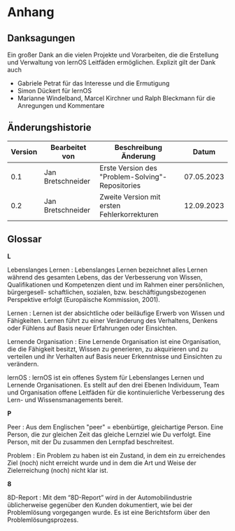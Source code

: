 # Anhang

## Danksagungen

Ein großer Dank an die vielen Projekte und Vorarbeiten, die die Erstellung und Verwaltung von lernOS Leitfäden ermöglichen.
Explizit gilt der Dank auch  
- Gabriele Petrat für das Interesse und die Ermutigung
- Simon Dückert für lernOS
- Marianne Windelband, Marcel Kirchner und Ralph Bleckmann für die Anregungen und Kommentare


## Änderungshistorie

| Version | Bearbeitet von     | Beschreibung Änderung                            | Datum      |
| ------- | ------------------ | ------------------------------------------------ | ---------- |
| 0.1     | Jan Bretschneider  | Erste Version des "Problem-Solving"-Repositories | 07.05.2023 |
| 0.2     | Jan Bretschneider  | Zweite Version mit ersten Fehlerkorrekturen      | 12.09.2023 |

## Glossar

**L**

Lebenslanges Lernen
: Lebenslanges Lernen bezeichnet alles Lernen während des gesamten Lebens, das der Verbesserung von Wissen, Qualifikationen und Kompetenzen dient und im Rahmen einer persönlichen, bürgergesell- schaftlichen, sozialen, bzw. beschäftigungsbezogenen Perspektive erfolgt (Europäische Kommission, 2001).

Lernen
: Lernen ist der absichtliche oder beiläufige Erwerb von Wissen und Fähigkeiten. Lernen führt zu einer Veränderung des Verhaltens, Denkens oder Fühlens auf Basis neuer Erfahrungen oder Einsichten.

Lernende Organisation
: Eine Lernende Organisation ist eine Organisation, die die Fähigkeit besitzt, Wissen zu generieren, zu akquirieren und zu verteilen und ihr Verhalten auf Basis neuer Erkenntnisse und Einsichten zu verändern.

lernOS
: lernOS ist ein offenes System für Lebenslanges Lernen und Lernende Organisationen. Es stellt auf den drei Ebenen Individuum, Team und Organisation offene Leitfäden für die kontinuierliche Verbesserung des Lern- und Wissensmanagements bereit.

**P**

Peer
: Aus dem Englischen "peer" = ebenbürtige, gleichartige Person. Eine Person, die zur gleichen Zeit das gleiche Lernziel wie Du verfolgt. Eine Person, mit der Du zusammen den Lernpfad beschreitest.

Problem
: Ein Problem zu haben ist ein Zustand, in dem ein zu erreichendes Ziel (noch) nicht erreicht wurde und in dem die Art und Weise der Zielerreichung (noch) nicht klar ist.

**8**

8D-Report
: Mit dem “8D-Report” wird in der Automobilindustrie üblicherweise gegenüber den Kunden dokumentiert, wie bei der Problemlösung vorgegangen wurde. Es ist eine Berichtsform über den Problemlösungsprozess.
